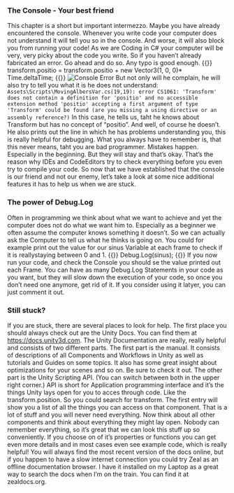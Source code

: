 
### The Console - Your best friend
This chapter is a short but important intermezzo.
Maybe you have already encountered the console. Whenever you write code your computer does not understand it will tell you so in the console. And worse, it will also block you from running your code! As we are Coding in C#  your computer will be very, very picky about the code you write. So if you haven’t already fabricated an error. Go ahead and do so. Any typo is good enough.
{{<highlight c>}}
transform.positio = transform.positio + new Vector3(1, 0, 0)* Time.deltaTime;
{{</highlight>}}
![Console Error](/img/consoleError.jpg)
But not only will he complain, he will also try to tell you what it is he does not understand:
`Assets\Scripts\MovingAlbersVar.cs(19,19): error CS1061: 'Transform' does not contain a definition for 'positio' and no accessible extension method 'positio' accepting a first argument of type 'Transform' could be found (are you missing a using directive or an assembly reference?)`
In this case, he tells us, taht he knows about Transform but has no concept of “positio”. And well, of course he doesn’t.
He also prints out the line in which he has problems understanding you, this is really helpful for debugging.
What you always have to remember is, that this never means, taht you are bad programmer. Mistakes happen. Especially in the beginning. But they will stay and that’s okay. That’s the reason why IDEs and CodeEditors try to check everything before you even try to compile your code.
So now that we have established that the console is our friend and not our enemy, let’s take a look at some nice additional features it has to help us when we are stuck.


### The power of Debug.Log
Often in programming we think about what we want to achieve and yet the computer does not do what we want him to. Especially as a beginner we often assume the computer knows something it doesn’t. So we can actually ask the Computer to tell us what he thinks is going on. 
You could for example print out the value for our sinus Variable at each frame to check if it is reallystaying between 0 and 1.
{{<highlight c>}}
Debug.Log(sinus);
{{</highlight>}}
If you now run your code, and check the Console you should se the value printed out each Frame.
You can have as many Debug.Log Statements in your code as you want, but they will slow down the execution of your code, so once you don’t need one anymore, get rid of it. 
If you consider using it latyer, you can just comment it out.




### Still stuck?
If you are stuck, there are several places to look for help.
The first place you should always check out are the Unity Docs. You can find them at https://docs.unity3d.com. 
The Unity Documentation are really, really helpful and consists of two different parts. The first part is the manual. It consists of descriptions of all Components and Workflows in Unity as well as tutorials and Guides on some topics. It also has some great insight about optimizations for your scenes and so on. Be sure to check it out.
The other part is the Unity Scripting API. (You can switch between both in the upper right corner.)
API is short for Application programming interface and it’s the things Unity lays open for you to acces through code. Like the transform.position. So you could search for transform. The first entry will show you a list of all the things you can access on that component. That is a lot of stuff and you will never need everything. 
Now think about all other components and think about everything they might lay open. Nobody can remember everything, so it’s great that we can look this stuff up so conveniently.
If you choose on of it’s properties or functions you can get even more details and in most cases even see example code, which is really helpful!
You will always find the most recent version of the docs online, but if you happen to have a slow internet connection you could try Zeal as an offline documentation browser. I have it installed on my Laptop as a great way to search the docs when I’m on the train. You can find it at zealdocs.org.
